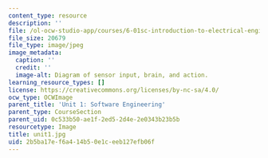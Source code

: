 ```yaml
---
content_type: resource
description: ''
file: /ol-ocw-studio-app/courses/6-01sc-introduction-to-electrical-engineering-and-computer-science-i-spring-2011/2b5ba17ef6a414b50e1ceeb127efb06f_unit1.jpg
file_size: 20679
file_type: image/jpeg
image_metadata:
  caption: ''
  credit: ''
  image-alt: Diagram of sensor input, brain, and action.
learning_resource_types: []
license: https://creativecommons.org/licenses/by-nc-sa/4.0/
ocw_type: OCWImage
parent_title: 'Unit 1: Software Engineering'
parent_type: CourseSection
parent_uid: 0c533b50-ae1f-2ed5-2d4e-2e0343b23b5b
resourcetype: Image
title: unit1.jpg
uid: 2b5ba17e-f6a4-14b5-0e1c-eeb127efb06f
---
```

